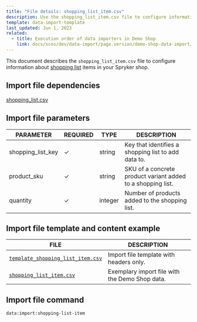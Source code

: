 ```yaml
---
title: "File details: shopping_list_item.csv"
description: Use the shopping_list_item.csv file to configure information about shopping list items in your Spryker shop.
template: data-import-template
last_updated: Jun 1, 2023
related:
  - title: Execution order of data importers in Demo Shop
    link: docs/scos/dev/data-import/page.version/demo-shop-data-import/execution-order-of-data-importers-in-demo-shop.html
---
```


This document describes the `shopping_list_item.csv` file to configure information about [shopping list](/docs/pbc/all/shopping-list-and-wishlist/{{page.version}}/base-shop/shopping-lists-feature-overview/shopping-lists-feature-overview.html) items in your Spryker shop.

## Import file dependencies

[shopping_list.csv](_drafts/data-import/base-shop/file-details-shopping-list.csv.md)

## Import file parameters

| PARAMETER | REQUIRED |  TYPE | DESCRIPTION |
| --- | --- | --- | --- |
| shopping_list_key | &check; | string | Key that identifies a shopping list to add data to. |
|product_sku|&check;|string| SKU of a concrete product variant added to a shopping list.|
|quantity|&check;|integer | Number of products added to the shopping list.|

## Import file template and content example

| FILE | DESCRIPTION |
|---|---|
| [`template_shopping_list_item.csv`](https://spryker.s3.eu-central-1.amazonaws.com/docs/pbc/all/shopping-list-and-wishlist/base-shop/import-and-export-data/file-details-shopping-list-item.csv.md/template_shopping_list_item.csv) | Import file template with headers only. |
| [`shopping_list_item.csv`](https://spryker.s3.eu-central-1.amazonaws.com/docs/pbc/all/shopping-list-and-wishlist/base-shop/import-and-export-data/file-details-shopping-list-item.csv.md/shopping_list_item.csv) | Exemplary import file with the Demo Shop data. |


## Import file command

```bash
data:import:shopping-list-item
```